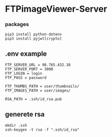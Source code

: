# FTPimageViewer-Server

### packages
```
pip3 install python-dotenv
pip3 install pyjwt[crypto]
```

## .env example
```
FTP_SERVER_URL = 98.765.432.10
FTP_SERVER_PORT = 3000
FTP_LOGIN = login
FTP_PASS = password

FTP_THUMBS_PATH = user/thumbnails/
FTP_IMAGES_PATH = user/images/

RSA_PATH = .ssh/id_rsa.pub
```

## generete rsa
```
mkdir .ssh
ssh-keygen -t rsa -f ".ssh/id_rsa"
```